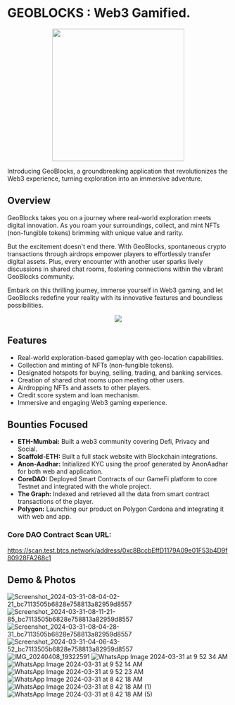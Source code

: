 # GEOBLOCKS : Web3 Gamified.
<p align="center">
<img src="https://github.com/sakkurthi-sashank/geo-blocks/assets/126908332/8b09775c-0ea1-4a77-abd7-4131d2842d3b" width=300 height=300>
</p>
Introducing GeoBlocks, a groundbreaking application that revolutionizes the Web3 experience, turning exploration into an immersive adventure.

## Overview

GeoBlocks takes you on a journey where real-world exploration meets digital innovation. As you roam your surroundings, collect, and mint NFTs (non-fungible tokens) brimming with unique value and rarity.

But the excitement doesn't end there. With GeoBlocks, spontaneous crypto transactions through airdrops empower players to effortlessly transfer digital assets. Plus, every encounter with another user sparks lively discussions in shared chat rooms, fostering connections within the vibrant GeoBlocks community.

Embark on this thrilling journey, immerse yourself in Web3 gaming, and let GeoBlocks redefine your reality with its innovative features and boundless possibilities.

<p align="center">
<img src="https://github.com/sathwikcodes/geo-blocks/blob/main/Blank%20diagram.png"  >
</p>

## Features

- Real-world exploration-based gameplay with geo-location capabilities.
- Collection and minting of NFTs (non-fungible tokens).
- Designated hotspots for buying, selling, trading, and banking services.
- Creation of shared chat rooms upon meeting other users.
- Airdropping NFTs and assets to other players.
- Credit score system and loan mechanism.
- Immersive and engaging Web3 gaming experience.

## Bounties Focused
- **ETH-Mumbai:** Built a web3 community covering Defi, Privacy and Social.
- **Scaffold-ETH:** Built a full stack website with Blockchain integrations.
- **Anon-Aadhar:** Initialized KYC using the proof generated by AnonAadhar for both web and application.
- **CoreDAO:** Deployed Smart Contracts of our GameFi platform to core Testnet and integrated with the whole project.
- **The Graph:** Indexed and retrieved all the data from smart contract transactions of the player.
- **Polygon:** Launching our product on Polygon Cardona and integrating it with web and app.

### Core DAO Contract Scan URL:
https://scan.test.btcs.network/address/0xc8BccbEffD1179A09e01F53b4D9f80928FA268c1
  
## Demo & Photos



![Screenshot_2024-03-31-08-04-02-21_bc7113505b6828e758813a82959d8557](https://github.com/sakkurthi-sashank/geo-blocks/assets/126908332/142103d2-a9f4-40b6-8b78-cd57bc6139c6)
![Screenshot_2024-03-31-08-11-21-85_bc7113505b6828e758813a82959d8557](https://github.com/sakkurthi-sashank/geo-blocks/assets/126908332/456aea4d-3ddf-48f5-b78d-5f3719a0ddf3)
![Screenshot_2024-03-31-08-04-28-31_bc7113505b6828e758813a82959d8557](https://github.com/sakkurthi-sashank/geo-blocks/assets/126908332/e9af3b86-23dc-4469-84ad-a47c0b7b5e23)
![Screenshot_2024-03-31-04-06-43-52_bc7113505b6828e758813a82959d8557](https://github.com/sakkurthi-sashank/geo-blocks/assets/126908332/e26c11b0-ce3a-4520-8c6e-46699eb41888)
![IMG_20240408_19322591](https://github.com/sakkurthi-sashank/geo-blocks/assets/126908332/bce0f133-4e4c-4f61-8fc2-47345d17998c)
![WhatsApp Image 2024-03-31 at 9 52 34 AM](https://github.com/sakkurthi-sashank/geo-blocks/assets/126908332/7d3cad38-6a9c-4b2b-a7f4-0f31a07c119a)
![WhatsApp Image 2024-03-31 at 9 52 14 AM](https://github.com/sakkurthi-sashank/geo-blocks/assets/126908332/0f61e291-e19d-4afd-9f48-9939af669aab)
![WhatsApp Image 2024-03-31 at 9 52 23 AM](https://github.com/sakkurthi-sashank/geo-blocks/assets/126908332/2d156db8-df10-44aa-bb9f-434d4d333503)
![WhatsApp Image 2024-03-31 at 8 42 18 AM](https://github.com/sakkurthi-sashank/geo-blocks/assets/126908332/7b4d48e6-5316-40af-83f4-68aea8d5420f)
![WhatsApp Image 2024-03-31 at 8 42 18 AM (1)](https://github.com/sakkurthi-sashank/geo-blocks/assets/126908332/a71d64cf-cdab-4370-9566-6c4efdcd2d13)
![WhatsApp Image 2024-03-31 at 8 42 18 AM (5)](https://github.com/sakkurthi-sashank/geo-blocks/assets/126908332/3e514bc2-77a1-410f-9ae8-89980a4f3f53)

